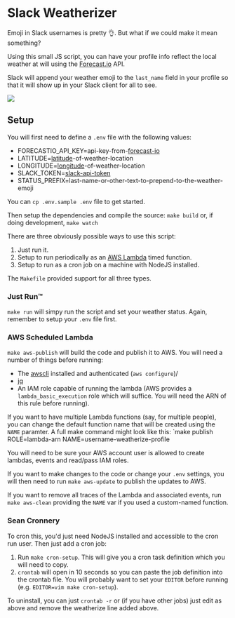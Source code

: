 # Slack Weatherizer 

Emoji in Slack usernames is pretty 👌. But what if we could make it mean something?

Using this small JS script, you can have your profile info reflect the local weather at will using the [Forecast.io](Forecast.io) API.

Slack will append your weather emoji to the `last_name` field in your profile so that it will show up in your Slack client for all to see.

![](http://drops.articulate.com/1dMyI/1lyZuyxa+)

## Setup

You will first need to define a `.env` file with the following values:
  - FORECASTIO_API_KEY=api-key-from-[forecast-io](https://developer.forecast.io/)
  - LATITUDE=[latitude][1]-of-weather-location
  - LONGITUDE=[longitude][1]-of-weather-location
  - SLACK_TOKEN=[slack-api-token](https://api.slack.com/docs/oauth-test-tokens)
  - STATUS_PREFIX=last-name-or-other-text-to-prepend-to-the-weather-emoji

You can `cp .env.sample .env` file to get started.

Then setup the dependencies and compile the source: `make build` or, if doing development, `make watch`

There are three obviously possible ways to use this script:

1. Just run it.
2. Setup to run periodically as an [AWS Lambda](https://aws.amazon.com/lambda/) timed function.
3. Setup to run as a cron job on a machine with NodeJS installed.

The `Makefile` provided support for all three types.

### Just Run™

`make run` will simpy run the script and set your weather status. Again, remember to setup your `.env` file first.

### AWS Scheduled Lambda 

`make aws-publish` will build the code and publish it to AWS. You will need a number of things before running:

- The [awscli](https://aws.amazon.com/cli/) installed and authenticated (`aws configure`)/
- [jq](https://stedolan.github.io/jq/)
- An IAM role capable of running the lambda (AWS provides a `lambda_basic_execution` role which will suffice. You will need the ARN of this rule before running).

If you want to have multiple Lambda functions (say, for multiple people), you can change the default function name that will be created using the `NAME` paramter. A full make command might look like this: `make publish ROLE=lambda-arn NAME=username-weatherize-profile

You will need to be sure your AWS account user is allowed to create lambdas, events and read/pass IAM roles.

If you want to make changes to the code or change your `.env` settings, you will then need to run `make aws-update` to publish the updates to AWS.

If you want to remove all traces of the Lambda and associated events, run `make aws-clean` providing the `NAME` var if you used a custom-named function.

### Sean Cronnery

To cron this, you'd just need NodeJS installed and accessible to the cron run user. Then just add a cron job:

1. Run `make cron-setup`. This will give you a cron task definition which you will need to copy.
2. `crontab` will open in 10 seconds so you can paste the job definition into the crontab file. You will probably want to set your `EDITOR` before running (e.g. `EDITOR=vim make cron-setup`).

To uninstall, you can just `crontab -r` or (if you have other jobs) just edit as above and remove the weatherize line added above.

[1]: http://mynasadata.larc.nasa.gov/latitudelongitude-finder/
